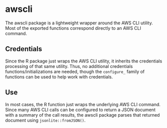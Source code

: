 # awscli

The awscli package is a lightweight wrapper around the AWS CLI utility.
Most of the exported functions correspond directly to an AWS CLI command.

## Credentials

Since the R package just wraps the AWS CLI utility, it inherits the credentials processing of that same utility.
Thus, no additional credentials functions/initializations are needed, though the `configure_` family of functions can be used to help work with credentials.

## Use

In most cases, the R function just wraps the underlying AWS CLI command.
Since many AWS CLI calls can be configured to return a JSON document with a summary of the call results, the awscli package parses that returned document using `jsonlite::fromJSON()`.
